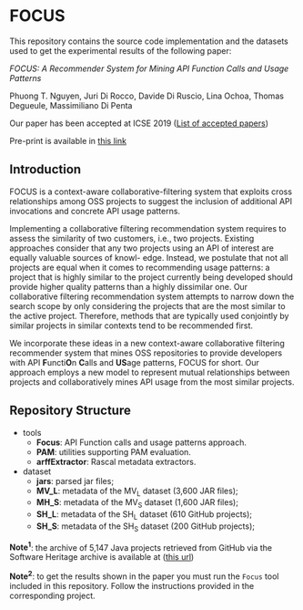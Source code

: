 # FOCUS

This repository contains the source code implementation and the datasets used to get the experimental results of the following paper:

_FOCUS: A Recommender System for Mining API Function Calls and Usage Patterns_

Phuong T. Nguyen, Juri Di Rocco, Davide Di Ruscio, Lina Ochoa, Thomas Degueule, Massimiliano Di Penta

Our paper has been accepted at ICSE 2019 ([List of accepted papers](https://2019.icse-conferences.org/track/icse-2019-Technical-Papers#event-overview))

Pre-print is available in [this link](https://www.dropbox.com/s/7xewecs7j4ax195/ICSE2019.pdf?dl=0)

## Introduction

FOCUS is a context-aware collaborative-filtering system that exploits cross relationships among OSS projects to suggest the inclusion of additional API invocations and concrete API usage patterns.

Implementing a collaborative filtering recommendation system requires to assess the similarity of two customers, i.e., two
projects. Existing approaches consider that any two projects using an API of interest are equally valuable sources of knowl-
edge. Instead, we postulate that not all projects are equal when it comes to recommending usage patterns: a project that is
highly similar to the project currently being developed should provide higher quality patterns than a highly dissimilar one.
Our collaborative filtering recommendation system attempts to narrow down the search scope by only considering the projects
that are the most similar to the active project. Therefore, methods that are typically used conjointly by similar projects
in similar contexts tend to be recommended first.

We incorporate these ideas in a new context-aware collaborative filtering recommender system that mines OSS repositories to provide developers with API **F**uncti**O**n **C**alls and **US**age patterns, FOCUS for short. Our approach employs a new model to represent mutual relationships between projects and collaboratively mines API usage from the most similar projects.

## Repository Structure

* tools
	* __Focus__: API Function calls and usage patterns approach.
	* __PAM__: utilities supporting PAM evaluation.
	* __arffExtractor__: Rascal metadata extractors.
* dataset
	* __jars__: parsed jar files;
	* __MV_L__: metadata of the MV<sub>L</sub> dataset (3,600 JAR files);
	* __MH_S__: metadata of the MV<sub>S</sub> dataset (1,600 JAR files);
	* __SH_L__: metadata of the SH<sub>L</sub> dataset (610 GitHub projects);
	* __SH_S__: metadata of the SH<sub>S</sub> dataset (200 GitHub projects);

__Note<sup>1</sup>__: the archive of 5,147 Java projects retrieved from GitHub via the Software Heritage archive is available at ([this url](https://annex.softwareheritage.org/public/dataset/vault-crossminer/856749_done_with_origins.txt.gz.))

__Note<sup>2</sup>__: to get the results shown in the paper you must run the `Focus` tool included in this repository. Follow the instructions provided in the corresponding project.
